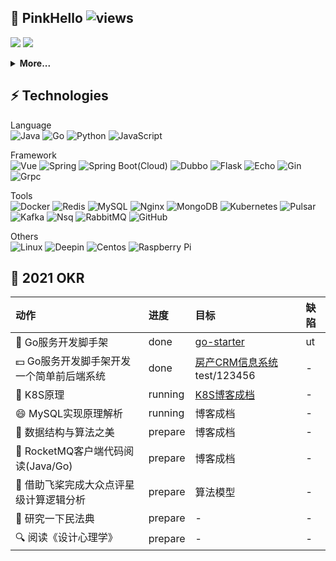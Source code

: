 ## 👷 PinkHello ![views](https://views.whatilearened.today/views/github/pinkhello/pinkhello.svg)
![](https://github-readme-stats.vercel.app/api?username=pinkhello&show_icons=true&theme=vue&hide_border=true&line_height=20&count_private=true)
![](https://github-readme-stats.vercel.app/api/top-langs/?username=pinkhello&layout=compact&hide_border=true&hide=html,vim&count_private=true)
<details>
 <summary><b>More...</b></summary>

```go
PinkHello := &Info {
    Name: "PinkHello",
    Occupation: "Full Stack Developer",
    Email: "lee123lee123@163.com",
    Wechat: "chess_1",
    Website: "https://pinkhello.me",
    Location: "Shanghai China"
}
```
</details>

## ⚡ Technologies

Language   
![Java](https://img.shields.io/badge/-Java-black?style=flat-square&logo=Java) 
![Go](https://img.shields.io/badge/-Go-black?style=flat-square&logo=Go) 
![Python](https://img.shields.io/badge/-Python-black?style=flat-square&logo=Python)
![JavaScript](https://img.shields.io/badge/-JavaScript-black?style=flat-square&logo=JavaScript)

Framework   
![Vue](https://img.shields.io/badge/-Vue-000000?style=flat-square&logo=Vue.js)
![Spring](https://img.shields.io/badge/-Spring-black?style=flat-square&logo=Spring)
![Spring Boot(Cloud)](https://img.shields.io/badge/-Spring%20Boot(Cloud)-black?style=flat-square&logo=Spring%20Boot(Cloud))
![Dubbo](https://img.shields.io/badge/-Dubbo-black?style=flat-square&logo=Dubbo)
![Flask](https://img.shields.io/badge/-Flask-black?style=flat-square&logo=Flask)
![Echo](https://img.shields.io/badge/-Echo-black?style=flat-square&logo=Echo)
![Gin](https://img.shields.io/badge/-Gin-black?style=flat-square&logo=Gin)
![Grpc](https://img.shields.io/badge/-Grpc-black?style=flat-square&logo=Grpc)

Tools   
![Docker](https://img.shields.io/badge/-Docker-black?style=flat-square&logo=Docker)
![Redis](https://img.shields.io/badge/-Redis-black?style=flat-square&logo=Redis)
![MySQL](https://img.shields.io/badge/-MySQL-black?style=flat-square&logo=mysql)
![Nginx](https://img.shields.io/badge/-Nginx-black?style=flat-square&logo=Nginx)
![MongoDB](https://img.shields.io/badge/-MongoDB-black?style=flat-square&logo=MongoDB)
![Kubernetes](https://img.shields.io/badge/-Kubernetes-black?style=flat-square&logo=Kubernetes)
![Pulsar](https://img.shields.io/badge/-Pulsar-black?style=flat-square&logo=Pulsar)
![Kafka](https://img.shields.io/badge/-Kafka-black?style=flat-square&logo=Kafka)
![Nsq](https://img.shields.io/badge/-Nsq-black?style=flat-square&logo=Nsq)
![RabbitMQ](https://img.shields.io/badge/-RabbitMQ-black?style=flat-square&logo=RabbitMQ)
![GitHub](https://img.shields.io/badge/-GitHub-181717?style=flat-square&logo=github)

Others   
![Linux](https://img.shields.io/badge/-Linux-black?style=flat-square&logo=Linux)
![Deepin](https://img.shields.io/badge/-Deepin-007CFF?style=flat-square&logo=deepin)
![Centos](https://img.shields.io/badge/-Centos-262577?style=flat-square&logo=Centos)
![Raspberry Pi](https://img.shields.io/badge/-Raspberry%20Pi-C51A4A?style=flat-square&logo=Raspberry-Pi)

## 🚀 2021 OKR
| 动作 | 进度 | 目标 | 缺陷 |
| :---- | :---- | :---- | :---- |
| 👯 Go服务开发脚手架 | done | [go-starter](https://github.com/PinkHello/go-starter) | ut |
| 💵 Go服务开发脚手架开发一个简单前后端系统 | done | [房产CRM信息系统](http://121.4.242.26) test/123456  | - |  
| 🐳 K8S原理 | running | [K8S博客成档](https://pinkhello.me/categories/k8s/) | - |  
| 😄 MySQL实现原理解析 | running | 博客成档 | - |  
| 🏫 数据结构与算法之美 | prepare | 博客成档 | - |  
| 🚀 RocketMQ客户端代码阅读(Java/Go) | prepare | 博客成档 | - |  
| 👀 借助飞桨完成大众点评星级计算逻辑分析 | prepare | 算法模型 | - |  
| 🔭 研究一下民法典 | prepare | - | - |  
| 🔍 阅读《设计心理学》 | prepare | - | - |  
